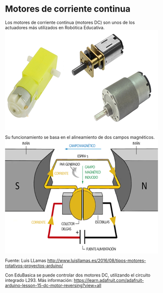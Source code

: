 # Motores de corriente continua
Los motores de corriente continua (motores DC) son unos de los actuadores más utilizados en Robótica Educativa. 
<a href="" target="_blank"><img width="600" height="330" border="0" align="center" src="img/motoresDC.png "/></a>

Su funcionamiento se basa en el alineamiento de dos campos magnéticos. 
<a href="" target="_blank"><img width="600" height="375" border="0" align="center" src="img/circuitoMotorDC.png "/></a>

Fuente: Luis LLamas
http://www.luisllamas.es/2016/08/tipos-motores-rotativos-proyectos-arduino/

Con EduBasica se puede controlar dos motores DC, utilizando el circuito integrado L293.
Más información: https://learn.adafruit.com/adafruit-arduino-lesson-15-dc-motor-reversing?view=all

